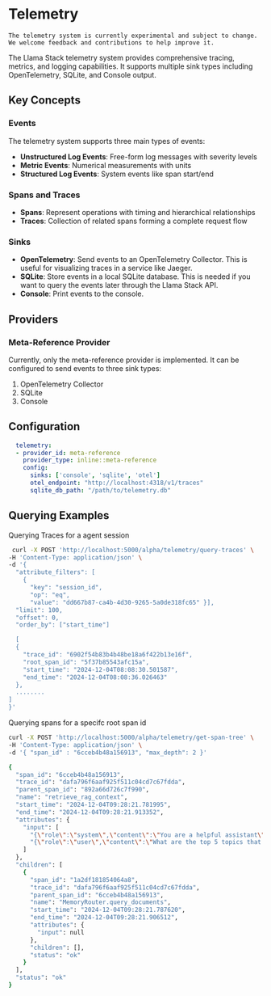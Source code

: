# Telemetry
```{note}
The telemetry system is currently experimental and subject to change. We welcome feedback and contributions to help improve it.
```



The Llama Stack telemetry system provides comprehensive tracing, metrics, and logging capabilities. It supports multiple sink types including OpenTelemetry, SQLite, and Console output.

## Key Concepts

### Events
The telemetry system supports three main types of events:

- **Unstructured Log Events**: Free-form log messages with severity levels
- **Metric Events**: Numerical measurements with units
- **Structured Log Events**: System events like span start/end

### Spans and Traces
- **Spans**: Represent operations with timing and hierarchical relationships
- **Traces**: Collection of related spans forming a complete request flow

### Sinks
- **OpenTelemetry**: Send events to an OpenTelemetry Collector. This is useful for visualizing traces in a service like Jaeger.
- **SQLite**: Store events in a local SQLite database. This is needed if you want to query the events later through the Llama Stack API.
- **Console**: Print events to the console.


## Providers

### Meta-Reference Provider
Currently, only the meta-reference provider is implemented. It can be configured to send events to three sink types:
1) OpenTelemetry Collector
2) SQLite
3) Console

## Configuration

```yaml
  telemetry:
  - provider_id: meta-reference
    provider_type: inline::meta-reference
    config:
      sinks: ['console', 'sqlite', 'otel']
      otel_endpoint: "http://localhost:4318/v1/traces"
      sqlite_db_path: "/path/to/telemetry.db"
```


## Querying Examples

Querying Traces for a agent session

``` bash
 curl -X POST 'http://localhost:5000/alpha/telemetry/query-traces' \
-H 'Content-Type: application/json' \
-d '{
  "attribute_filters": [
    {
      "key": "session_id",
      "op": "eq",
      "value": "dd667b87-ca4b-4d30-9265-5a0de318fc65" }],
  "limit": 100,
  "offset": 0,
  "order_by": ["start_time"]

  [
  {
    "trace_id": "6902f54b83b4b48be18a6f422b13e16f",
    "root_span_id": "5f37b85543afc15a",
    "start_time": "2024-12-04T08:08:30.501587",
    "end_time": "2024-12-04T08:08:36.026463"
  },
  ........
]
}'

```

Querying spans for a specifc root span id

``` bash
curl -X POST 'http://localhost:5000/alpha/telemetry/get-span-tree' \
-H 'Content-Type: application/json' \
-d '{ "span_id" : "6cceb4b48a156913", "max_depth": 2 }'

{
  "span_id": "6cceb4b48a156913",
  "trace_id": "dafa796f6aaf925f511c04cd7c67fdda",
  "parent_span_id": "892a66d726c7f990",
  "name": "retrieve_rag_context",
  "start_time": "2024-12-04T09:28:21.781995",
  "end_time": "2024-12-04T09:28:21.913352",
  "attributes": {
    "input": [
      "{\"role\":\"system\",\"content\":\"You are a helpful assistant\"}",
      "{\"role\":\"user\",\"content\":\"What are the top 5 topics that were explained in the documentation? Only list succinct bullet points.\",\"context\":null}"
    ]
  },
  "children": [
    {
      "span_id": "1a2df181854064a8",
      "trace_id": "dafa796f6aaf925f511c04cd7c67fdda",
      "parent_span_id": "6cceb4b48a156913",
      "name": "MemoryRouter.query_documents",
      "start_time": "2024-12-04T09:28:21.787620",
      "end_time": "2024-12-04T09:28:21.906512",
      "attributes": {
        "input": null
      },
      "children": [],
      "status": "ok"
    }
  ],
  "status": "ok"
}

```
